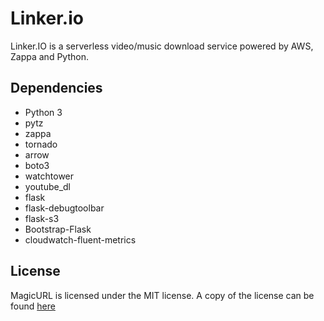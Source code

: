 Linker.io
========
Linker.IO is a serverless video/music download service powered by AWS, Zappa and Python. 

## Dependencies
* Python 3
* pytz
* zappa
* tornado
* arrow
* boto3
* watchtower
* youtube_dl
* flask
* flask-debugtoolbar
* flask-s3
* Bootstrap-Flask
* cloudwatch-fluent-metrics

## License
MagicURL is licensed under the MIT license. A copy of the license can be found <a href="https://github.com/thetestgame/LinkerIO/blob/master/LICENSE">here</a>